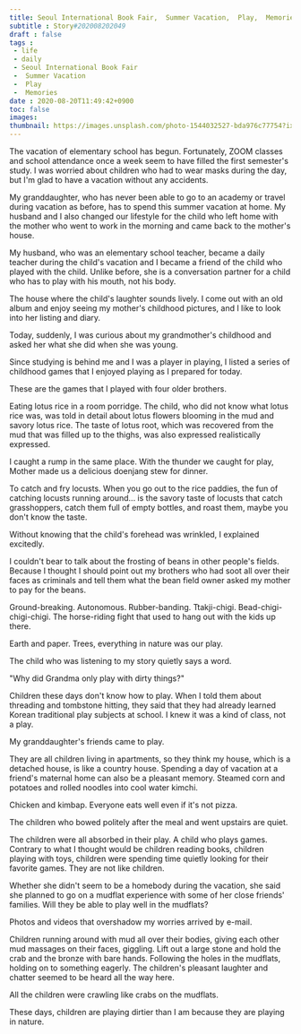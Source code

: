 ```yaml
---
title: Seoul International Book Fair,  Summer Vacation,  Play,  Memories
subtitle : Story#202008202049
draft : false
tags :
 - life
 - daily
 - Seoul International Book Fair
 -  Summer Vacation
 -  Play
 -  Memories
date : 2020-08-20T11:49:42+0900
toc: false
images: 
thumbnail: https://images.unsplash.com/photo-1544032527-bda976c77754?ixlib=rb-1.2.1&q=80&fm=jpg&crop=entropy&cs=tinysrgb&w=1080&fit=max&ixid=eyJhcHBfaWQiOjE1NTU0OX0
---
```


The vacation of elementary school has begun. Fortunately, ZOOM classes and school attendance once a week seem to have filled the first semester's study. I was worried about children who had to wear masks during the day, but I'm glad to have a vacation without any accidents.  

My granddaughter, who has never been able to go to an academy or travel during vacation as before, has to spend this summer vacation at home. My husband and I also changed our lifestyle for the child who left home with the mother who went to work in the morning and came back to the mother's house.  

My husband, who was an elementary school teacher, became a daily teacher during the child's vacation and I became a friend of the child who played with the child. Unlike before, she is a conversation partner for a child who has to play with his mouth, not his body.  

The house where the child's laughter sounds lively. I come out with an old album and enjoy seeing my mother's childhood pictures, and I like to look into her listing and diary.  

Today, suddenly, I was curious about my grandmother's childhood and asked her what she did when she was young.  

Since studying is behind me and I was a player in playing, I listed a series of childhood games that I enjoyed playing as I prepared for today.  

These are the games that I played with four older brothers.  

Eating lotus rice in a room porridge. The child, who did not know what lotus rice was, was told in detail about lotus flowers blooming in the mud and savory lotus rice. The taste of lotus root, which was recovered from the mud that was filled up to the thighs, was also expressed realistically expressed.  

I caught a rump in the same place. With the thunder we caught for play, Mother made us a delicious doenjang stew for dinner.  

To catch and fry locusts. When you go out to the rice paddies, the fun of catching locusts running around... is the savory taste of locusts that catch grasshoppers, catch them full of empty bottles, and roast them, maybe you don't know the taste.  

Without knowing that the child's forehead was wrinkled, I explained excitedly.  

I couldn't bear to talk about the frosting of beans in other people's fields. Because I thought I should point out my brothers who had soot all over their faces as criminals and tell them what the bean field owner asked my mother to pay for the beans.  

Ground-breaking. Autonomous. Rubber-banding. Ttakji-chigi. Bead-chigi-chigi-chigi. The horse-riding fight that used to hang out with the kids up there.  

Earth and paper. Trees, everything in nature was our play.  

The child who was listening to my story quietly says a word.  

"Why did Grandma only play with dirty things?"  

Children these days don't know how to play. When I told them about threading and tombstone hitting, they said that they had already learned Korean traditional play subjects at school. I knew it was a kind of class, not a play.  

My granddaughter's friends came to play.  

They are all children living in apartments, so they think my house, which is a detached house, is like a country house. Spending a day of vacation at a friend's maternal home can also be a pleasant memory. Steamed corn and potatoes and rolled noodles into cool water kimchi.  

Chicken and kimbap. Everyone eats well even if it's not pizza.  

The children who bowed politely after the meal and went upstairs are quiet.  

The children were all absorbed in their play. A child who plays games. Contrary to what I thought would be children reading books, children playing with toys, children were spending time quietly looking for their favorite games. They are not like children.  

Whether she didn't seem to be a homebody during the vacation, she said she planned to go on a mudflat experience with some of her close friends' families. Will they be able to play well in the mudflats?  

Photos and videos that overshadow my worries arrived by e-mail.  

Children running around with mud all over their bodies, giving each other mud massages on their faces, giggling. Lift out a large stone and hold the crab and the bronze with bare hands. Following the holes in the mudflats, holding on to something eagerly. The children's pleasant laughter and chatter seemed to be heard all the way here.  

All the children were crawling like crabs on the mudflats.  

These days, children are playing dirtier than I am because they are playing in nature.  

